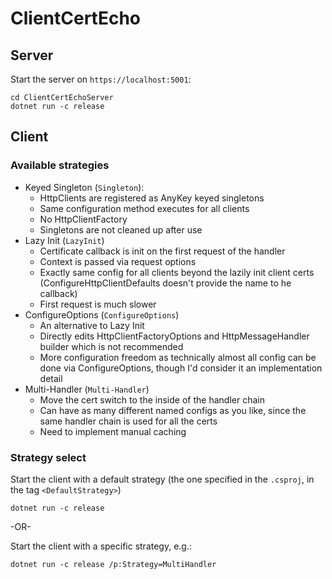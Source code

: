 # ClientCertEcho

## Server

Start the server on `https://localhost:5001`:

```
cd ClientCertEchoServer
dotnet run -c release
```

## Client

### Available strategies

- Keyed Singleton (`Singleton`):
    - HttpClients are registered as AnyKey keyed singletons
    - Same configuration method executes for all clients
    - No HttpClientFactory
    - Singletons are not cleaned up after use
- Lazy Init (`LazyInit`)
    - Certificate callback is init on the first request of the handler
    - Context is passed via request options
    - Exactly same config for all clients beyond the lazily init client certs (ConfigureHttpClientDefaults doesn't provide the name to he callback)
    - First request is much slower
- ConfigureOptions (`ConfigureOptions`)
    - An alternative to Lazy Init
    - Directly edits HttpClientFactoryOptions and HttpMessageHandler builder which is not recommended
    - More configuration freedom as technically almost all config can be done via ConfigureOptions, though I'd consider it an implementation detail
- Multi-Handler (`Multi-Handler`)
    - Move the cert switch to the inside of the handler chain
    - Can have as many different named configs as you like, since the same handler chain is used for all the certs
    - Need to implement manual caching

### Strategy select

Start the client with a default strategy (the one specified in the `.csproj`, in the tag `<DefaultStrategy>`)

```
dotnet run -c release
```

-OR-

Start the client with a specific strategy, e.g.:

```
dotnet run -c release /p:Strategy=MultiHandler
```
